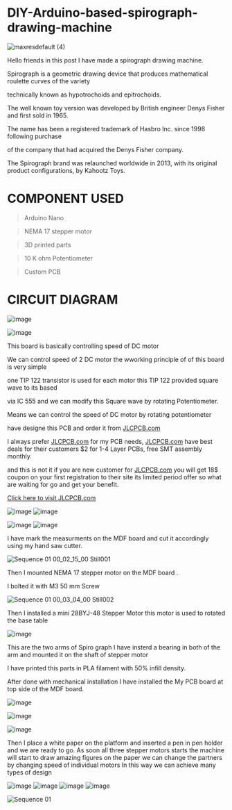 # DIY-Arduino-based-spirograph-drawing-machine

![maxresdefault (4)](https://user-images.githubusercontent.com/19898602/126586688-0c746e79-fdd3-470f-be3f-6bdad0da4a7b.jpg)

Hello friends in this post I have made a spirograph drawing machine.

Spirograph is a geometric drawing device that produces mathematical roulette curves of the variety 

technically known as hypotrochoids and epitrochoids. 


The well known toy version was developed by British engineer Denys Fisher and first sold in 1965.

The name has been a registered trademark of Hasbro Inc. since 1998 following purchase

of the company that had acquired the Denys Fisher company. 

The Spirograph brand was relaunched worldwide in 2013, with its original product configurations, by Kahootz Toys.

# COMPONENT USED
> Arduino Nano

> NEMA 17 stepper motor

> 3D printed parts

> 10 K ohm Potentiometer

> Custom PCB


# CIRCUIT DIAGRAM

![image](https://user-images.githubusercontent.com/19898602/126587099-63633598-3e1d-4438-9ac7-b44f8235032e.png)

![image](https://user-images.githubusercontent.com/19898602/126587292-c5e082aa-9f20-4133-ac92-6ab4c60313f7.png)


This board is basically controlling speed of DC motor 

We can control speed of 2 DC motor the wworking principle of of this board is very simple

one TIP 122 transistor is used for each motor this TIP 122 provided square wave to its based 

via IC 555 and we can modify this Square wave by rotating Potentiometer.

Means we can control the speed of DC motor by rotating potentiometer

 have designe this PCB and order it from [JLCPCB.com](https://jlcpcb.com/IAT)

I always prefer [JLCPCB.com](https://jlcpcb.com/IAT) for my PCB needs, [JLCPCB.com](https://jlcpcb.com/IAT) have best deals for their customers
$2 for 1-4 Layer PCBs, free SMT assembly monthly.


and this is not it if you are new customer for [JLCPCB.com](https://jlcpcb.com/IAT) you will get 18$ coupon on your
first registration to their site its limited period offer so what are waiting for go  and get your benefit. 


[Click here to visit JLCPCB.com](https://jlcpcb.com/IAT)


![image](https://user-images.githubusercontent.com/19898602/126607872-1eab08bb-de53-4b6d-9465-152ea751fe99.png) ![image](https://user-images.githubusercontent.com/19898602/126607961-c8685b12-102d-4fa3-ba82-d684283a99c0.png)




![image](https://user-images.githubusercontent.com/19898602/126608152-4813f1b0-1105-47b9-b961-4ecb38479231.png) ![image](https://user-images.githubusercontent.com/19898602/126608097-7dba91d5-9c40-43f7-8d2e-f105f028c49e.png)




I have mark the measurments on the MDF board and cut it accordingly using my hand saw cutter.

![Sequence 01 00_02_15_00 Still001](https://user-images.githubusercontent.com/19898602/126606196-a4b6dd31-909a-4889-bd44-75d44412a4b8.jpg)

Then I mounted NEMA 17 stepper motor on the MDF board .

I bolted it with M3 50 mm Screw

![Sequence 01 00_03_04_00 Still002](https://user-images.githubusercontent.com/19898602/126606483-25bfd767-3c29-49bf-9675-98aea065bd75.jpg)


Then I installed a mini 28BYJ-48 Stepper Motor this motor is used to rotated the base table  


![image](https://user-images.githubusercontent.com/19898602/126608318-b598a8a6-39bf-4394-9035-741cd0b1a11d.png)

This are the two arms of Spiro graph I have insterd a bearing in both of the arm and mounted it on the shaft of stepper motor

I have printed this parts in PLA filament with 50% infill density.

After done with mechanical installation I have installed the My PCB board at top side of the MDF board.

![image](https://user-images.githubusercontent.com/19898602/126608657-908de20c-f018-4618-88dc-2996e6fce021.png)



![image](https://user-images.githubusercontent.com/19898602/126626289-336e2f98-1a58-4439-9cc2-535e7f387aa6.png)


![image](https://user-images.githubusercontent.com/19898602/126626851-bf4741cb-c381-4776-a65b-ed83b21790cf.png)


Then I place a white paper on the platform and inserted a pen in pen holder
and we are ready to go.
As soon all three stepper motors starts the machine will start to draw amazing figures on the paper
we can change the partners by changing speed of individual motors
In this way we can achieve many types of design

![image](https://user-images.githubusercontent.com/19898602/126627149-be24a81a-55e3-402f-a873-5758e62a2ae1.png) ![image](https://user-images.githubusercontent.com/19898602/126627195-f49fada4-c961-4ddd-a6a5-6d5a37aa0d23.png) ![image](https://user-images.githubusercontent.com/19898602/126627239-5e066a3a-e593-4f75-8c56-c26cb2434607.png) ![image](https://user-images.githubusercontent.com/19898602/126627284-a9013e10-343b-4abe-aded-8fa661ad0541.png)


![Sequence 01](https://user-images.githubusercontent.com/19898602/126628011-e87bfa29-55a5-45ee-9910-46d4e7f21082.gif)


